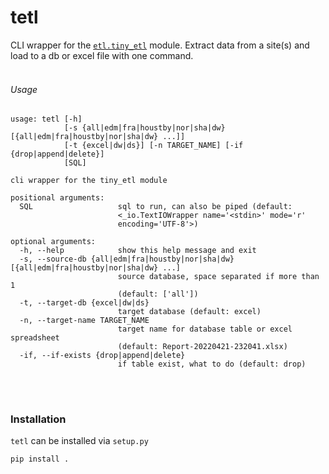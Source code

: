 # tetl

CLI wrapper for the [`etl.tiny_etl`](https://github.com/dumit98/projects/tree/master/modules/my_modules/etl) module. Extract data from a site(s) and load to a db or excel file with one command.
<br/><br/>

###### Usage

```
usage: tetl [-h]
            [-s {all|edm|fra|houstby|nor|sha|dw} [{all|edm|fra|houstby|nor|sha|dw} ...]]
            [-t {excel|dw|ds}] [-n TARGET_NAME] [-if {drop|append|delete}]
            [SQL]

cli wrapper for the tiny_etl module

positional arguments:
  SQL                   sql to run, can also be piped (default:
                        <_io.TextIOWrapper name='<stdin>' mode='r'
                        encoding='UTF-8'>)

optional arguments:
  -h, --help            show this help message and exit
  -s, --source-db {all|edm|fra|houstby|nor|sha|dw} [{all|edm|fra|houstby|nor|sha|dw} ...]
                        source database, space separated if more than 1
                        (default: ['all'])
  -t, --target-db {excel|dw|ds}
                        target database (default: excel)
  -n, --target-name TARGET_NAME
                        target name for database table or excel spreadsheet
                        (default: Report-20220421-232041.xlsx)
  -if, --if-exists {drop|append|delete}
                        if table exist, what to do (default: drop)
```
<br/><br/>

### Installation
`tetl` can be installed via `setup.py`

```
pip install .
```
